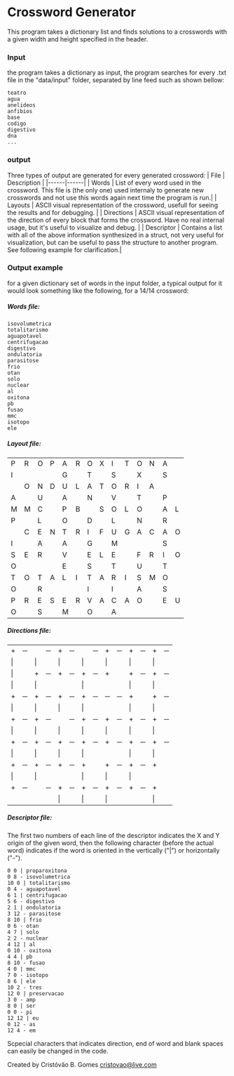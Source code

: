 
# Crossword Generator
This program takes a dictionary list and finds solutions to a crosswords with a given width and height specified in the header. 

### Input
the program takes a dictionary as input, the program searches for every .txt file in the "data/input" folder, separated by line feed such as shown bellow:
```
teatro
agua
anelideos
anfibios
base
codigo
digestivo
dna
...
```
### output
Three types of output are generated for every generated crossword:
| File | Description |
|------|------|
| Words | List of every word used in the crossword. This file is (the only one) used internaly to generate  new crosswords and not use this words again next time the program is run.|
| Layouts | ASCII visual representation of the crossword, usefull for seeing the results and for debugging. |
| Directions | ASCII visual representation of the direction of every block that forms the crossword. Have no real internal usage, but it's useful to visualize and debug. |
| Descriptor | Contains a list with all of the above information synthesized in a struct, not very useful for visualization, but can be useful to pass the structure to another program. See following example for clarification.|

### Output example
for a given dictionary set of words in the input folder, a typical output for it would look something like the following, for a 14/14 crossword:
##### Words file:
``` proparoxitona
isovolumetrica
totalitarismo
aguapotavel
centrifugacao
digestivo
ondulatoria
parasitose
frio
otan
solo
nuclear
al
oxitona
pb
fusao
mmc
isotopo
ele
```
##### Layout file:
|||||||||||||||
|------|------|------|------|------|------|------|------|------|------|------|------|------|------|
|P|R|O|P|A|R|O|X|I|T|O|N|A| |
|I| | | |G| |T| |S| |X| |S| |
| |O|N|D|U|L|A|T|O|R|I|A| | |
|A| |U| |A| |N| |V| |T| |P| |
|M|M|C| |P|B| |S|O|L|O| |A|L|
|P| |L| |O| |D| |L| |N| |R| |
| |C|E|N|T|R|I|F|U|G|A|C|A|O|
|I| |A| |A| |G| |M| | | |S| |
|S|E|R| |V| |E|L|E| |F|R|I|O|
|O| | | |E| |S| |T| |U| |T| |
|T|O|T|A|L|I|T|A|R|I|S|M|O| |
|O| |R| | | |I| |I| |A| |S| |
|P|R|E|S|E|R|V|A|C|A|O| |E|U|
|O| |S| |M| |O| |A| | | | | |

##### Directions file:
|||||||||||||||
|------|------|------|------|------|------|------|------|------|------|------|------|------|------|
|+|─| |─|+|─| |─|+|─|+|─|+|─|
|\|| |\|| |\|| |\|| |\|| |\|| |\|| |
|\|| |+|─|+|─|+|─|+| |+|─|+|─|
|\|| |\|| | | |\|| | | |\|| |\|| |
|+|─|+|─|+|─|+|─|─|─|+| |+|─|
|\|| |\|| |\|| |\|| | | |\|| |\|| |
|+|─|+|─| |─|+|─|+|─|+|─|+|─|
|\|| |\|| |\|| |\|| |\|| |\|| |\|| |
|+|─|+|─|+|─|+|─|+|─|+|─|+|─|
|\|| |\|| |\|| |\|| | | |\|| |\|| |
|+|─|+|─|+|─|+| |+|─|+|─|+| |
|\|| |\|| | | |\|| |\|| |\|| | | |
|+|─| |─|+|─|+|─|+|─|+|─|+| |
| | | | |\|| |\|| |\|| | | |\|| |

##### Descriptor file:
The first two numbers of each line of the descriptor indicates the X and Y origin of the given word, then the following character (before the actual word) indicates if the word is oriented in the vertically ("|") or horizontally ("-").
```
0 0 | proparoxitona
0 8 - isovolumetrica
10 0 | totalitarismo
0 4 - aguapotavel
6 1 | centrifugacao
5 6 - digestivo
2 1 | ondulatoria
3 12 - parasitose
8 10 | frio
0 6 - otan
4 7 | solo
2 2 - nuclear
4 12 | al
0 10 - oxitona
4 4 | pb
8 10 - fusao
4 0 | mmc
7 0 - isotopo
8 6 | ele
10 2 - tres
12 0 | preservacao
3 0 - amp
8 0 | ser
0 0 - pi
12 12 | eu
0 12 - as
12 4 - em

```

Scpecial characters that indicates direction, end of word and blank spaces can easily be changed in the code.

    
Created by Cristóvão B. Gomes
cristovao@live.com